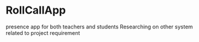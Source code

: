 # RollCallApp
presence app for both teachers and students
Researching on other system related to project requirement
